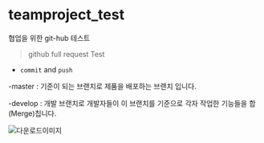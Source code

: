 # teamproject_test
협업을 위한 git-hub 테스트

> github full request Test

- `commit` and `push`


-master  : 기준이 되는 브랜치로 제품을 배포하는 브랜치 입니다.

-develop : 개발 브랜치로 개발자들이 이 브랜치를 기준으로 각자 작업한 기능들을 합(Merge)칩니다.

![다운로드이미지](https://techblog.woowahan.com/wp-content/uploads/img/2017-10-30/git-flow_overall_graph.png)
